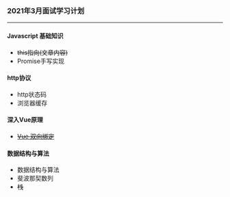 ### 2021年3月面试学习计划
---

#### Javascript 基础知识

- ~~this指向(文章内容)~~
- Promise手写实现

#### http协议

- http状态码
- 浏览器缓存

#### 深入Vue原理

- ~~[Vue 双向绑定](!https://juejin.cn/post/6942069977843236895)~~


#### 数据结构与算法

- 数据结构与算法
- 斐波那契数列
- ~~栈~~